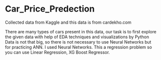 # Car_Price_Predection
Collected data from Kaggle and this data is from cardekho.com

There are many types of cars present in this data, our task is to first explore the given data with help of EDA techniques and visualizations by Python
Data is not that big, so there is not necessary to use Neural Networks but for practicing ANN. I used Neural Networks.
This a regression problem so you can use Linear Regression, XG Boost Regressor.
